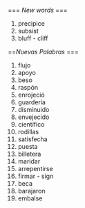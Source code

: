 === *New words* ===

1. precipice
2. subsist
3. bluff - cliff

==*Nuevas Palabras* ===

1. flujo
2. apoyo
3. beso
4. raspón
5. enrojeció
6. guardería
7. disminuido
8. envejecido
9. científico
10. rodillas
11. satisfecha
12. puesta
13. billetera
14. maridar
15. arrepentirse
16. firmar - sign
17. beca
18. barajaron 
19. embalse
